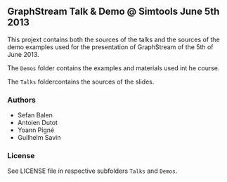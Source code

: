 ## GraphStream Talk & Demo @ Simtools June 5th 2013

This projext contains both the sources of the talks and the sources of the demo examples used for the presentation of GraphStream of the 5th of June 2013. 


The ```Demos``` folder contains the examples and materials used int he course.

The ```Talks``` foldercontains the sources of the slides.


### Authors

- Sefan Balen
- Antoien Dutot
- Yoann Pigné
- Guilhelm Savin

### License

See LICENSE file in respective subfolders ```Talks``` and ```Demos```.
